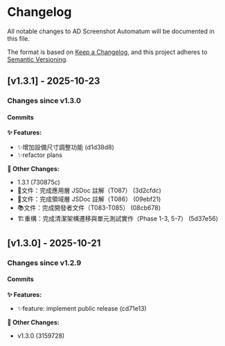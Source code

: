 # Changelog

All notable changes to AD Screenshot Automatum will be documented in this file.

The format is based on [Keep a Changelog](https://keepachangelog.com/en/1.0.0/),
and this project adheres to [Semantic Versioning](https://semver.org/spec/v2.0.0.html).


## [v1.3.1] - 2025-10-23

### Changes since v1.3.0

#### Commits


**✨ Features:**
- ✨增加設備尺寸調整功能 (d1d38d8)
- ✨refactor plans

**📝 Other Changes:**
- 1.3.1 (730875c)
- 📝文件：完成應用層 JSDoc 註解（T087） (3d2cfdc)
- 📝文件：完成領域層 JSDoc 註解（T086） (09ebf21)
- 📚文件：完成開發者文件（T083-T085） (08cb678)
- 🏗️重構：完成清潔架構遷移與單元測試實作（Phase 1-3, 5-7） (5d37e56)


## [v1.3.0] - 2025-10-21

### Changes since v1.2.9

#### Commits


**✨ Features:**
- ✨feature: implement public release (cd71e13)

**📝 Other Changes:**
- v1.3.0 (3159728)

